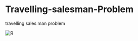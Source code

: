 # Travelling-salesman-Problem

travelling sales man problem

![R](https://github.com/DarkStarStrix/Travelling-salesman-Problem/assets/108637439/74cf5cff-ec0f-4589-8c7f-9b4617ef7a23)
